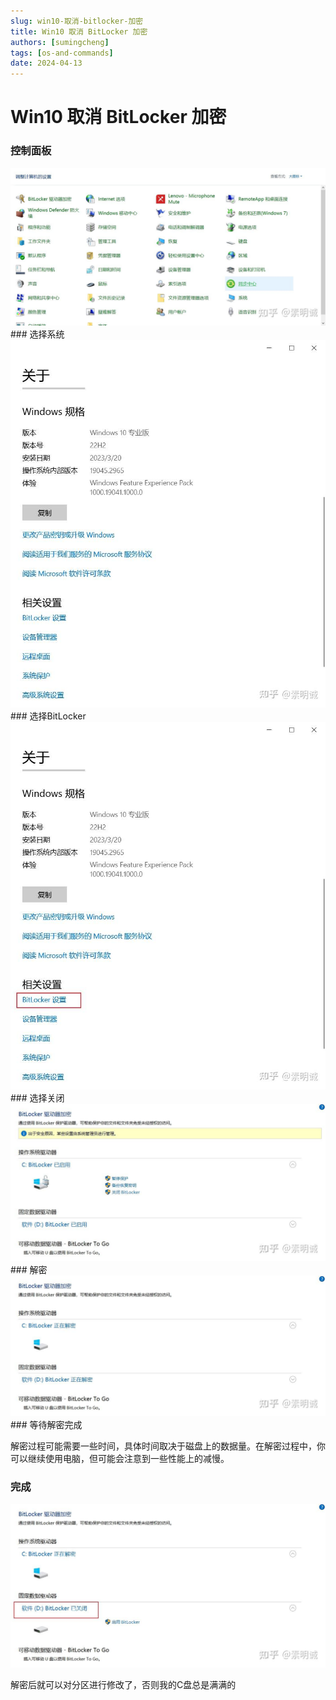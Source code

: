 ```yaml
---
slug: win10-取消-bitlocker-加密
title: Win10 取消 BitLocker 加密
authors: [sumingcheng]
tags: [os-and-commands]
date: 2024-04-13
---
```


# Win10 取消 BitLocker 加密



 

### 控制面板  
![eb19d257299ce48959c23cafe036b069](../image/eb19d257299ce48959c23cafe036b069.jpg)### 选择系统  
![ac0c6bcb45a65c2e34bd24519f56ab26](../image/ac0c6bcb45a65c2e34bd24519f56ab26.jpg)### 选择BitLocker  
![dd5ba88ff962c118a1278327d61c0f87](../image/dd5ba88ff962c118a1278327d61c0f87.jpg)### 选择关闭  
![896a5b064234704c93160d59d52e4a31](../image/896a5b064234704c93160d59d52e4a31.jpg)### 解密  
![f745be820c99e41b47e7154909aef344](../image/f745be820c99e41b47e7154909aef344.jpg)### 等待解密完成  

解密过程可能需要一些时间，具体时间取决于磁盘上的数据量。在解密过程中，你可以继续使用电脑，但可能会注意到一些性能上的减慢。

### 完成  
![a0ba65f3117347cde8da4a327287d9ec](../image/a0ba65f3117347cde8da4a327287d9ec.jpg)

解密后就可以对分区进行修改了，否则我的C盘总是满满的